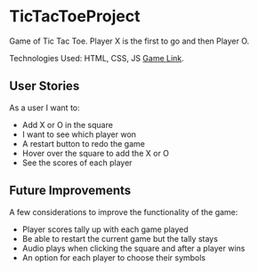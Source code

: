 # TicTacToeProject

Game of Tic Tac Toe. Player X is the first to go and then Player O. 

Technologies Used: HTML, CSS, JS
[Game Link](https://yaretzyc.github.io/TicTacToeProject/).

## User Stories
As a user I want to: 
- Add X or O in the square
- I want to see which player won
- A restart button to redo the game
- Hover over the square to add the X or O
- See the scores of each player

## Future Improvements

A few considerations to improve the functionality of the game:

- Player scores tally up with each game played
- Be able to restart the current game but the tally stays
- Audio plays when clicking the square and after a player wins
- An option for each player to choose their symbols
